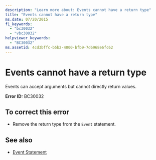 ```yaml
---
description: "Learn more about: Events cannot have a return type"
title: "Events cannot have a return type"
ms.date: 07/20/2015
f1_keywords: 
  - "bc30032"
  - "vbc30032"
helpviewer_keywords: 
  - "BC30032"
ms.assetid: 4cd3bffc-b5b2-4000-bfb9-7d6968e6fc62
---
```

# Events cannot have a return type

Events can accept arguments but cannot directly return values.  
  
 **Error ID:** BC30032  
  
## To correct this error  
  
- Remove the return type from the `Event` statement.  
  
## See also

- [Event Statement](../language-reference/statements/event-statement.md)
